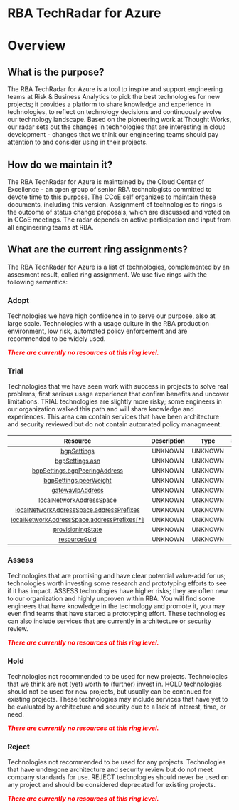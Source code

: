 
RBA TechRadar for Azure
=======================

# Overview

## What is the purpose?


The RBA TechRadar for Azure is a tool to inspire and support engineering teams at Risk & Business Analytics to pick the best technologies for new projects; it provides a platform to share knowledge and experience in technologies, to reflect on technology decisions and continuously evolve our technology landscape.  Based on the pioneering work at Thought Works, our radar sets out the changes in technologies that are interesting in cloud development - changes that we think our engineering teams should pay attention to and consider using in their projects.
## How do we maintain it?


The RBA TechRadar for Azure is maintained by the Cloud Center of Excellence - an open group of senior RBA technologists committed to devote time to this purpose.  The CCoE self organizes to maintain these documents, including this version.  Assignment of technologies to rings is the outcome of status change proposals, which are discussed and voted on in CCoE meetings.  The radar depends on active participation and input from all engineering teams at RBA.
## What are the current ring assignments?


The RBA TechRadar for Azure is a list of technologies, complemented by an assesment result, called ring assignment.  We use five rings with the following semantics:
### Adopt


Technologies we have high confidence in to serve our purpose, also at large scale.  Technologies with a usage culture in the RBA production environment, low risk, automated policy enforcement and are recommended to be widely used.  
  
***<font color="red"> There are currently no resources at this ring level. </font>***
### Trial


Technologies that we have seen work with success in projects to solve real problems;  first serious usage experience that confirm benefits and uncover limitations.  TRIAL technologies are slightly more risky; some engineers in our organization walked this path and will share knowledge and experiences.  This area can contain services that have been architecture and security reviewed but do not contain automated policy managmeent.  

|<sub>Resource</sub>|<sub>Description</sub>|<sub>Type</sub>|<sub>Status</sub>|
| :---: | :---: | :---: | :---: |
|<sub>[bgpSettings](https://github.com/openrba/python-azure-techradar/tree/master/Microsoft.Network/localNetworkGateways/bgpSettings)</sub>|<sub>UNKNOWN</sub>|<sub>UNKNOWN</sub>|<sub>TRIAL</sub>|
|<sub>[bgpSettings.asn](https://github.com/openrba/python-azure-techradar/tree/master/Microsoft.Network/localNetworkGateways/bgpSettings.asn)</sub>|<sub>UNKNOWN</sub>|<sub>UNKNOWN</sub>|<sub>TRIAL</sub>|
|<sub>[bgpSettings.bgpPeeringAddress](https://github.com/openrba/python-azure-techradar/tree/master/Microsoft.Network/localNetworkGateways/bgpSettings.bgpPeeringAddress)</sub>|<sub>UNKNOWN</sub>|<sub>UNKNOWN</sub>|<sub>TRIAL</sub>|
|<sub>[bgpSettings.peerWeight](https://github.com/openrba/python-azure-techradar/tree/master/Microsoft.Network/localNetworkGateways/bgpSettings.peerWeight)</sub>|<sub>UNKNOWN</sub>|<sub>UNKNOWN</sub>|<sub>TRIAL</sub>|
|<sub>[gatewayIpAddress](https://github.com/openrba/python-azure-techradar/tree/master/Microsoft.Network/localNetworkGateways/gatewayIpAddress)</sub>|<sub>UNKNOWN</sub>|<sub>UNKNOWN</sub>|<sub>TRIAL</sub>|
|<sub>[localNetworkAddressSpace](https://github.com/openrba/python-azure-techradar/tree/master/Microsoft.Network/localNetworkGateways/localNetworkAddressSpace)</sub>|<sub>UNKNOWN</sub>|<sub>UNKNOWN</sub>|<sub>TRIAL</sub>|
|<sub>[localNetworkAddressSpace.addressPrefixes](https://github.com/openrba/python-azure-techradar/tree/master/Microsoft.Network/localNetworkGateways/localNetworkAddressSpace.addressPrefixes)</sub>|<sub>UNKNOWN</sub>|<sub>UNKNOWN</sub>|<sub>TRIAL</sub>|
|<sub>[localNetworkAddressSpace.addressPrefixes[*]](https://github.com/openrba/python-azure-techradar/tree/master/Microsoft.Network/localNetworkGateways/localNetworkAddressSpace.addressPrefixes[*])</sub>|<sub>UNKNOWN</sub>|<sub>UNKNOWN</sub>|<sub>TRIAL</sub>|
|<sub>[provisioningState](https://github.com/openrba/python-azure-techradar/tree/master/Microsoft.Network/localNetworkGateways/provisioningState)</sub>|<sub>UNKNOWN</sub>|<sub>UNKNOWN</sub>|<sub>TRIAL</sub>|
|<sub>[resourceGuid](https://github.com/openrba/python-azure-techradar/tree/master/Microsoft.Network/localNetworkGateways/resourceGuid)</sub>|<sub>UNKNOWN</sub>|<sub>UNKNOWN</sub>|<sub>TRIAL</sub>|

### Assess


Technologies that are promising and have clear potential value-add for us; technologies worth investing some research and prototyping efforts to see if it has impact.  ASSESS technologies have higher risks;  they are often new to our organization and highly unproven within RBA.  You will find some engineers that have knowledge in the technology and promote it, you may even find teams that have started a prototyping effort.  These technologies can also include services that are currently in architecture or security review.  
  
***<font color="red"> There are currently no resources at this ring level. </font>***
### Hold


Technologies not recommended to be used for new projects. Technologies that we think are not (yet) worth to (further) invest in.  HOLD technologies should not be used for new projects, but usually can be continued for existing projects.  These technologies may include services that have yet to be evaluated by architecture and security due to a lack of interest, time, or need.  
  
***<font color="red"> There are currently no resources at this ring level. </font>***
### Reject


Technologies not recommended to be used for any projects. Technologies that have undergone architecture and security review but do not meet company standards for use.  REJECT technologies should never be used on any project and should be considered deprecated for existing projects.  
  
***<font color="red"> There are currently no resources at this ring level. </font>***